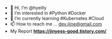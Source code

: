- 👋 Hi, I’m @hyeilly
- 👀 I’m interested in #Python #Docker
- 🌱 I’m currently learning #Kubernetes #Cloud
- 📫 How to reach me ... dev.jiine@gmail.com
- My Report <b>https://jinyess-good.tistory.com/</b>

<!---
hyeilly/hyeilly is a ✨ special ✨ repository because its `README.md` (this file) appears on your GitHub profile.
You can click the Preview link to take a look at your changes.
--->
